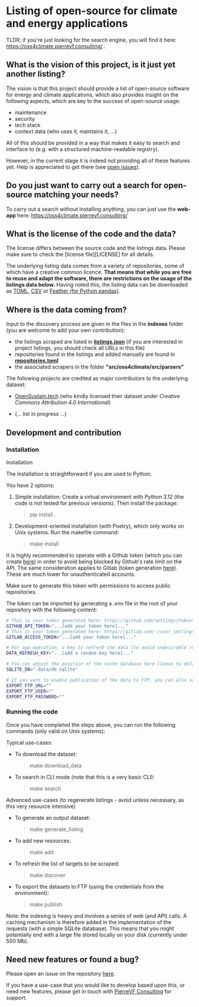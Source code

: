 # Listing of open-source for climate and energy applications

TLDR; if you're just looking for the search engine, you will find it here: https://oss4climate.pierrevf.consulting/ .


## What is the vision of this project, is it just yet another listing?

The vision is that this project should provide a list of open-source software for energy and climate applications, which also provides insight on the following aspects, which are key to the success of open-source usage:

- maintenance
- security
- tech stack
- context data (who uses it, maintains it, ...)


All of this should be provided in a way that makes it easy to search and interface to (e.g. with a structured machine-readable registry).

However, in the current stage it is indeed not providing all of these features yet. Help is appreciated to get there (see [open issues](https://github.com/Pierre-VF/oss4climate/issues)).

## Do you just want to carry out a search for open-source matching your needs?

To carry out a search without installing anything, you can just use the **web-app** here: https://oss4climate.pierrevf.consulting/ 

## What is the license of the code and the data?

The license differs between the source code and the listings data. Please make sure to check the [license file][LICENSE] for all details.

The underlying listing data comes from a variety of repositories, some of which have a creative common licence. **That means that while you are free to reuse and adapt the software, there are restrictions on the usage of the listings data below.** Having noted this, the listing data can be downloaded as [TOML](https://data.pierrevf.consulting/oss4climate/summary.toml), [CSV](https://data.pierrevf.consulting/oss4climate/listing_data.csv) or [Feather (for Python pandas)](https://data.pierrevf.consulting/oss4climate/listing_data.feather).


## Where is the data coming from?

Input to the discovery process are given in the files in the **indexes** folder (you are welcome to add your own contribution):

- the listings scraped are listed in **[listings.json](indexes/listings.json)** (if you are interested in project listings, you should check all URLs in this file)
- repositories found in the listings and added manually are found in **[repositories.toml](indexes/repositories.toml)**  
- the associated scrapers in the folder **"src/oss4climate/src/parsers"**


The following projects are credited as major contributors to the underlying dataset:

- [OpenSustain.tech](https://opensustain.tech/) (who kindly licensed their dataset under *Creative Commons Attribution 4.0 International*)

- (... list in progress ...)


## Development and contribution

### Installation

Installation

The installation is straightforward if you are used to Python.


You have 2 options:

1. Simple installation:
    Create a virtual environment with Python 3.12 (the code is not tested for previous versions). Then install the package:
    > pip install .

2. Development-oriented installation (with Poetry), which only works on Unix systems. Run the makefile command:
    > make install

It is highly recommended to operate with a Github token (which you can create [here](https://github.com/settings/tokens/new)) 
in order to avoid being blocked by Github's rate limit on the API. The same consideration applies to Gitlab (token generation [here](https://gitlab.com/-/user_settings/personal_access_tokens)). These are much lower for unauthenticated accounts.

Make sure to generate this token with permissions to access public repositories.

The token can be imported by generating a *.env* file in the root of your repository with the following content:

```bash
# This is your token generated here: https://github.com/settings/tokens/new
GITHUB_API_TOKEN="...[add your token here]..."
# This is your token generated here: https://gitlab.com/-/user_settings/personal_access_tokens
GITLAB_ACCESS_TOKEN="...[add your token here]..."

# For app operation, a key to refresh the data (to avoid undesirable refreshing)
DATA_REFRESH_KEY="...[add a random key here]..."

# You can adjust the position of the cache database here (leave to default if you don't need adjustment)
SQLITE_DB=".data/db.sqlite"

# If you want to enable publication of the data to FTP, you can also set these variables
EXPORT_FTP_URL=""
EXPORT_FTP_USER=""
EXPORT_FTP_PASSWORD=""
```

### Running the code

Once you have completed the steps above, you can run the following commands (only valid on Unix systems):

Typical use-cases:

- To download the dataset:
    > make download_data
- To search in CLI mode (note that this is a very basic CLI):
    > make search


Advanced use-cases (to regenerate listings - avoid unless necessary, as this very resource intensive)

- To generate an output dataset:
    > make generate_listing
- To add new resources:
    > make add
- To refresh the list of targets to be scraped:
    > make discover
- To export the datasets to FTP (using the credentials from the environment):
    > make publish

Note: the indexing is heavy and involves a series of web (and API) calls. A caching mechanism is therefore added in the implementation of the requests (with a simple SQLite database). This means that you might potentially end with a large file stored locally on your disk (currently under 500 Mb).

## Need new features or found a bug?

Please open an issue on the repository [here](https://github.com/Pierre-VF/oss4climate/issues).

If you have a use-case that you would like to develop based upon this, or need new features, please get in touch with [PierreVF Consulting](https://www.pierrevf.consulting/) for support.
